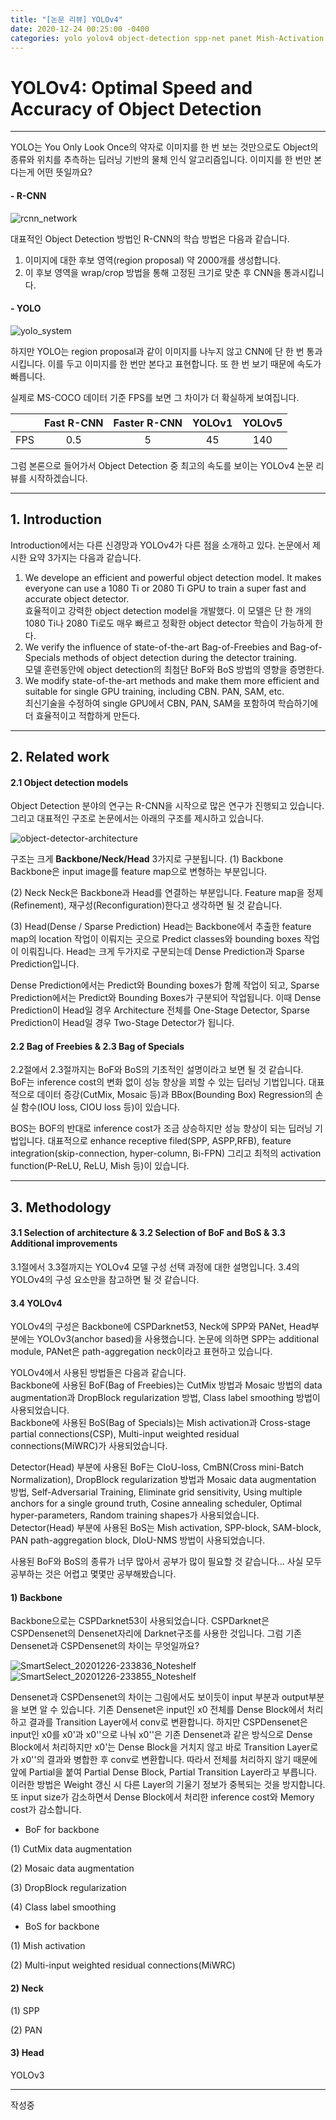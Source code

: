 ```yaml
---
title: "[논문 리뷰] YOLOv4"
date: 2020-12-24 00:25:00 -0400
categories: yolo yolov4 object-detection spp-net panet Mish-Activation
---
```


# YOLOv4: Optimal Speed and Accuracy of Object Detection

- - -

YOLO는 You Only Look Once의 약자로 이미지를 한 번 보는 것만으로도 Object의 종류와 위치를 추측하는 딥러닝 기반의 물체 인식 알고리즘입니다.
이미지를 한 번만 본다는게 어떤 뜻일까요?

#### - R-CNN


![rcnn_network](https://user-images.githubusercontent.com/39725476/103012866-8b96a180-457f-11eb-8522-a2541d10df1f.png)  

대표적인 Object Detection 방법인 R-CNN의 학습 방법은 다음과 같습니다.
1. 이미지에 대한 후보 영역(region proposal) 약 2000개를 생성합니다.
2. 이 후보 영역을 wrap/crop 방법을 통해 고정된 크기로 맞춘 후 CNN을 통과시킵니다.

#### - YOLO


![yolo_system](https://user-images.githubusercontent.com/39725476/103013339-52126600-4580-11eb-8d35-f99497b3b5f4.png)  

하지만 YOLO는 region proposal과 같이 이미지를 나누지 않고 CNN에 단 한 번 통과시킵니다.
이를 두고 이미지를 한 번만 본다고 표현합니다. 또 한 번 보기 때문에 속도가 빠릅니다.

실제로 MS-COCO 데이터 기준 FPS를 보면 그 차이가 더 확실하게 보여집니다.

|  | Fast R-CNN | Faster R-CNN | YOLOv1 | YOLOv5 |
| :-----: | :-----: | :-----: | :-----: | :-----: |
| FPS | 0.5 | 5 | 45 | 140 |

그럼 본론으로 들어가서 Object Detection 중 최고의 속도를 보이는 YOLOv4 논문 리뷰를 시작하겠습니다.

- - -

## 1. Introduction

Introduction에서는 다른 신경망과 YOLOv4가 다른 점을 소개하고 있다. 논문에서 제시한 요약 3가지는 다음과 같습니다.

1. We develope an efficient and powerful object detection model. It makes everyone can use a 1080 Ti or 2080 Ti GPU to train a super fast and accurate object detector.  
효율적이고 강력한 object detection model을 개발했다. 이 모델은 단 한 개의 1080 Ti나 2080 Ti로도 매우 빠르고 정확한 object detector 학습이 가능하게 한다.  
2. We verify the influence of state-of-the-art Bag-of-Freebies and Bag-of-Specials methods of object detection during the detector training.  
모델 훈련동안에 object detection의 최첨단 BoF와 BoS 방법의 영향을 증명한다.  
3. We modify state-of-the-art methods and make them more efficient and suitable for single GPU training, including CBN. PAN, SAM, etc.  
최신기술을 수정하여 single GPU에서 CBN, PAN, SAM을 포함하여 학습하기에 더 효율적이고 적합하게 만든다.


- - -

## 2. Related work
#### 2.1 Object detection models
Object Detection 분야의 연구는 R-CNN을 시작으로 많은 연구가 진행되고 있습니다. 그리고 대표적인 구조로 논문에서는 아래의 구조를 제시하고 있습니다.

![object-detector-architecture](https://user-images.githubusercontent.com/39725476/103016548-8ccacd00-4585-11eb-8f9d-809a1574c5e4.png)  

구조는 크게 **Backbone/Neck/Head** 3가지로 구분됩니다. 
(1) Backbone
Backbone은 input image를 feature map으로 변형하는 부분입니다.

(2) Neck
Neck은 Backbone과 Head를 연결하는 부분입니다. Feature map을 정제(Refinement), 재구성(Reconfiguration)한다고 생각하면 될 것 같습니다.

(3) Head(Dense / Sparse Prediction)
Head는 Backbone에서 추출한 feature map의 location 작업이 이뤄지는 곳으로 Predict classes와 bounding boxes 작업이 이뤄집니다. Head는 크게 두가지로 구분되는데 Dense Prediction과 Sparse Prediction입니다.  

Dense Prediction에서는 Predict와 Bounding boxes가 함께 작업이 되고, Sparse Prediction에서는 Predict와 Bounding Boxes가 구분되어 작업됩니다. 이때 Dense Prediction이 Head일 경우 Architecture 전체를 One-Stage Detector, Sparse Prediction이 Head일 경우 Two-Stage Detector가 됩니다.

#### 2.2 Bag of Freebies & 2.3 Bag of Specials
2.2절에서 2.3절까지는 BoF와 BoS의 기초적인 설명이라고 보면 될 것 같습니다.  
BoF는 inference cost의 변화 없이 성능 향상을 꾀할 수 있는 딥러닝 기법입니다. 대표적으로 데이터 증강(CutMix, Mosaic 등)과 BBox(Bounding Box) Regression의 손실 함수(IOU loss, CIOU loss 등)이 있습니다.

BOS는 BOF의 반대로 inference cost가 조금 상승하지만 성능 향상이 되는 딥러닝 기법입니다. 대표적으로 enhance receptive filed(SPP, ASPP,RFB), feature integration(skip-connection, hyper-column, Bi-FPN) 그리고 최적의 activation function(P-ReLU, ReLU, Mish 등)이 있습니다.

- - -

## 3. Methodology
#### 3.1 Selection of architecture & 3.2 Selection of BoF and BoS & 3.3 Additional improvements
3.1절에서 3.3절까지는 YOLOv4 모델 구성 선택 과정에 대한 설명입니다. 3.4의 YOLOv4의 구성 요소만을 참고하면 될 것 같습니다.

#### 3.4 YOLOv4
YOLOv4의 구성은 Backbone에 CSPDarknet53, Neck에 SPP와 PANet, Head부분에는 YOLOv3(anchor based)을 사용했습니다. 논문에 의하면 SPP는 additional module, PANet은 path-aggregation neck이라고 표현하고 있습니다.  

YOLOv4에서 사용된 방법들은 다음과 같습니다.  
Backbone에 사용된 BoF(Bag of Freebies)는 CutMix 방법과 Mosaic 방법의 data augmentation과 DropBlock regularization 방법, Class label smoothing 방법이 사용되었습니다.  
Backbone에 사용된 BoS(Bag of Specials)는 Mish activation과 Cross-stage partial connections(CSP), Multi-input weighted residual connections(MiWRC)가 사용되었습니다.  

Detector(Head) 부분에 사용된 BoF는 CIoU-loss, CmBN(Cross mini-Batch Normalization), DropBlock regularization 방법과 Mosaic data augmentation 방법, Self-Adversarial Training, Eliminate grid sensitivity, Using multiple anchors for a single ground truth, Cosine annealing scheduler, Optimal hyper-parameters, Random training shapes가 사용되었습니다.  
Detector(Head) 부분에 사용된 BoS는 Mish activation, SPP-block, SAM-block, PAN path-aggregation block, DIoU-NMS 방법이 사용되었습니다.

사용된 BoF와 BoS의 종류가 너무 많아서 공부가 많이 필요할 것 같습니다... 사실 모두 공부하는 것은 어렵고 몇몇만 공부해봤습니다.

#### 1) Backbone
Backbone으로는 CSPDarknet53이 사용되었습니다. CSPDarknet은 CSPDensenet의 Densenet자리에 Darknet구조를 사용한 것입니다. 그럼 기존 Densenet과 CSPDensenet의 차이는 무엇일까요?  

![SmartSelect_20201226-233836_Noteshelf](https://user-images.githubusercontent.com/39725476/103153460-f0e2d080-47d3-11eb-8e3a-08bb49bd9fc9.jpg)
![SmartSelect_20201226-233855_Noteshelf](https://user-images.githubusercontent.com/39725476/103153468-07892780-47d4-11eb-9b41-32137eadcb4a.jpg)

Densenet과 CSPDensenet의 차이는 그림에서도 보이듯이 input 부분과 output부분을 보면 알 수 있습니다. 기존 Densenet은 input인 x0 전체를 Dense Block에서 처리하고 결과를 Transition Layer에서 conv로 변환합니다. 하지만 CSPDensenet은 input인 x0를 x0'과 x0''으로 나눠 x0''은 기존 Densenet과 같은 방식으로 Dense Block에서 처리하지만 x0'는 Dense Block을 거치지 않고 바로 Transition Layer로 가 x0''의 결과와 병합한 후 conv로 변환합니다. 따라서 전체를 처리하지 않기 때문에 앞에 Partial을 붙여 Partial Dense Block, Partial Transition Layer라고 부릅니다.  
이러한 방법은 Weight 갱신 시 다른 Layer의 기울기 정보가 중복되는 것을 방지합니다. 또 input size가 감소하면서 Dense Block에서 처리한 inference cost와 Memory cost가 감소합니다.  

- BoF for backbone

(1) CutMix data augmentation

(2) Mosaic data augmentation

(3) DropBlock regularization

(4) Class label smoothing

- BoS for backbone

(1) Mish activation

(2) Multi-input weighted residual connections(MiWRC)

#### 2) Neck

(1) SPP

(2) PAN

#### 3) Head

YOLOv3


- - -

작성중
